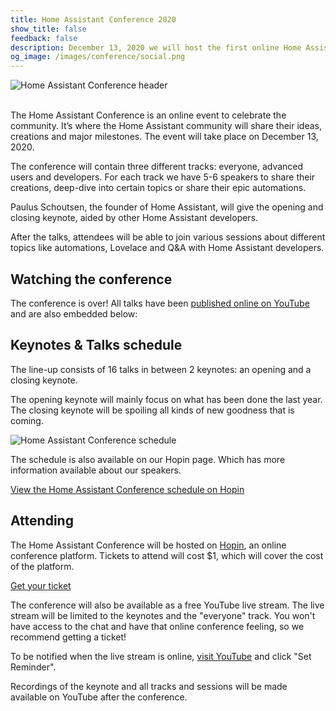 ```yaml
---
title: Home Assistant Conference 2020
show_title: false
feedback: false
description: December 13, 2020 we will host the first online Home Assistant Conference.
og_image: /images/conference/social.png
---
```


<img src='/images/conference/conference-header.png' alt='Home Assistant Conference header' class='no-shadow'>
<br><br>

The Home Assistant Conference is an online event to celebrate the community. It’s where the Home Assistant community will share their ideas, creations and major milestones. The event will take place on December 13, 2020.

The conference will contain three different tracks: everyone, advanced users and developers. For each track we have 5-6 speakers to share their creations, deep-dive into certain topics or share their epic automations.

Paulus Schoutsen, the founder of Home Assistant, will give the opening and closing keynote, aided by other Home Assistant developers.

After the talks, attendees will be able to join various sessions about different topics like automations, Lovelace and Q&A with Home Assistant developers.

## Watching the conference

The conference is over! All talks have been [published online on YouTube](https://www.youtube.com/playlist?list=PLKsVm4cWHDQDGRXnybFUOLlcDWPsroGGB) and are also embedded below:

<lite-youtube videoid="eh7BO_qro7c" playlistid="PLKsVm4cWHDQDGRXnybFUOLlcDWPsroGGB" videotitle="Home Assistant Conference 2020" posterquality="maxresdefault"></lite-youtube>

## Keynotes & Talks schedule

The line-up consists of 16 talks in between 2 keynotes: an opening and a closing
keynote.

The opening keynote will mainly focus on what has been done the last year. The
closing keynote will be spoiling all kinds of new goodness that is coming.

<img src='/images/conference/schedule.png' alt='Home Assistant Conference schedule' class='no-shadow'>

The schedule is also available on our Hopin page. Which has more information
available about our speakers.

[View the Home Assistant Conference schedule on Hopin](https://hopin.to/events/home-assistant-conference#schedule)

## Attending

The Home Assistant Conference will be hosted on [Hopin](https://hopin.to/events/home-assistant-conference), an online conference platform. Tickets to attend will cost $1, which will cover the cost of the platform.

<a class="btn" href="https://hopin.to/events/home-assistant-conference">Get your ticket</a>

The conference will also be available as a free YouTube live stream. The live stream will be limited to the keynotes and the "everyone" track. You won't have access to the chat and have that online conference feeling, so we recommend getting a ticket!

To be notified when the live stream is online, [visit YouTube](https://www.youtube.com/watch?v=xSB_MuKkgxE) and click "Set Reminder".

Recordings of the keynote and all tracks and sessions will be made available on YouTube after the conference.
